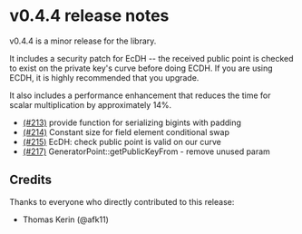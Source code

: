 # v0.4.4 release notes

v0.4.4 is a minor release for the library.

It includes a security patch for EcDH -- the received public point 
is checked to exist on the private key's curve before doing ECDH.
If you are using ECDH, it is highly recommended that you upgrade. 

It also includes a performance enhancement that reduces the time
for scalar multiplication by approximately 14%.

   - [(#213)](https://github.com/phpecc/phpecc/pull/213)  provide function for serializing bigints with padding
   - [(#214)](https://github.com/phpecc/phpecc/pull/214)  Constant size for field element conditional swap
   - [(#215)](https://github.com/phpecc/phpecc/pull/215)  EcDH: check public point is valid on our curve
   - [(#217)](https://github.com/phpecc/phpecc/pull/217)  GeneratorPoint::getPublicKeyFrom - remove unused param

## Credits
Thanks to everyone who directly contributed to this release:

 - Thomas Kerin (@afk11)
